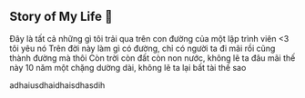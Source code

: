 ## Story of My Life 👋
Đây là tất cả những gì tôi trải qua trên con đường của một lập trình viên <3 tôi yêu nó
Trên đời này làm gì có đường, chỉ có người ta đi mãi rồi cũng thành đường mà thôi
Còn trời còn đất còn non nước, không lẽ ta đâu mãi thế này
10 năm một chặng dường dài, không lẽ ta lại bất tài thế sao

adhaiusdhaidhaisdhasdih
<!--
**dangdat1111/dangdat1111** is a ✨ _special_ ✨ repository because its `README.md` (this file) appears on your GitHub profile.

Here are some ideas to get you started:

- 🔭 I’m currently working on ...
- 🌱 I’m currently learning ...
- 👯 I’m looking to collaborate on ...
- 🤔 I’m looking for help with ...
- 💬 Ask me about ...
- 📫 How to reach me: ...
- 😄 Pronouns: ...
- ⚡ Fun fact: ...
-->
